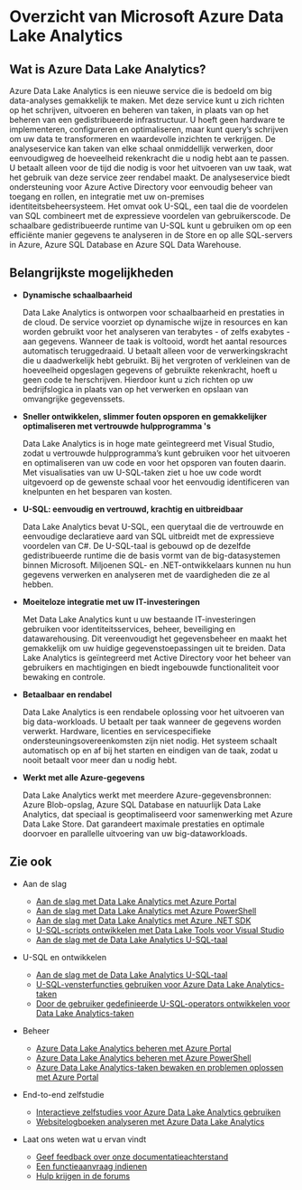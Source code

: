 <properties 
   pageTitle="Overzicht van Microsoft Azure Data Lake Analytics | Azure" 
   description="Data Lake Analytics is een Azure Big Data-rekenservice waarmee u de inzichten die u verkrijgt uit uw gegevens in de cloud, kunt gebruiken voor uw bedrijfsvoering - ongeacht de locatie en omvang van die gegevens. Data Lake Analytics biedt de eenvoudigste, voordeligste en meest schaalbare manier om dit te bereiken. " 
   services="data-lake-analytics" 
   documentationCenter="" 
   authors="edmacauley" 
   manager="paulettm" 
   editor="cgronlun"/>
 
<tags
   ms.service="data-lake-analytics"
   ms.devlang="na"
   ms.topic="get-started-article"
   ms.tgt_pltfrm="na"
   ms.workload="big-data" 
   ms.date="04/26/2016"
   ms.author="edmaca"/>

# Overzicht van Microsoft Azure Data Lake Analytics

## Wat is Azure Data Lake Analytics?

Azure Data Lake Analytics is een nieuwe service die is bedoeld om big data-analyses gemakkelijk te maken. Met deze service kunt u zich richten op het schrijven, uitvoeren en beheren van taken, in plaats van op het beheren van een gedistribueerde infrastructuur. U hoeft geen hardware te implementeren, configureren en optimaliseren, maar kunt query’s schrijven om uw data te transformeren en waardevolle inzichten te verkrijgen. De analyseservice kan taken van elke schaal onmiddellijk verwerken, door eenvoudigweg de hoeveelheid rekenkracht die u nodig hebt aan te passen. U betaalt alleen voor de tijd die nodig is voor het uitvoeren van uw taak, wat het gebruik van deze service zeer rendabel maakt. De analyseservice biedt ondersteuning voor Azure Active Directory voor eenvoudig beheer van toegang en rollen, en integratie met uw on-premises identiteitsbeheersysteem. Het omvat ook U-SQL, een taal die de voordelen van SQL combineert met de expressieve voordelen van gebruikerscode. De schaalbare gedistribueerde runtime van U-SQL kunt u gebruiken om op een efficiënte manier gegevens te analyseren in de Store en op alle SQL-servers in Azure, Azure SQL Database en Azure SQL Data Warehouse.


## Belangrijkste mogelijkheden

- **Dynamische schaalbaarheid** 

    Data Lake Analytics is ontworpen voor schaalbaarheid en prestaties in de cloud.  De service voorziet op dynamische wijze in resources en kan worden gebruikt voor het analyseren van terabytes - of zelfs exabytes - aan gegevens. Wanneer de taak is voltooid, wordt het aantal resources automatisch teruggedraaid. U betaalt alleen voor de verwerkingskracht die u daadwerkelijk hebt gebruikt. Bij het vergroten of verkleinen van de hoeveelheid opgeslagen gegevens of gebruikte rekenkracht, hoeft u geen code te herschrijven. Hierdoor kunt u zich richten op uw bedrijfslogica in plaats van op het verwerken en opslaan van omvangrijke gegevenssets. 

- **Sneller ontwikkelen, slimmer fouten opsporen en gemakkelijker optimaliseren met vertrouwde hulpprogramma 's**

    Data Lake Analytics is in hoge mate geïntegreerd met Visual Studio, zodat u vertrouwde hulpprogramma’s kunt gebruiken voor het uitvoeren en optimaliseren van uw code en voor het opsporen van fouten daarin. Met visualisaties van uw U-SQL-taken ziet u hoe uw code wordt uitgevoerd op de gewenste schaal voor het eenvoudig identificeren van knelpunten en het besparen van kosten. 

- **U-SQL: eenvoudig en vertrouwd, krachtig en uitbreidbaar**

    Data Lake Analytics bevat U-SQL, een querytaal die de vertrouwde en eenvoudige declaratieve aard van SQL uitbreidt met de expressieve voordelen van C#. De U-SQL-taal is gebouwd op de dezelfde gedistribueerde runtime die de basis vormt van de big-datasystemen binnen Microsoft. Miljoenen SQL- en .NET-ontwikkelaars kunnen nu hun gegevens verwerken en analyseren met de vaardigheden die ze al hebben.

- **Moeiteloze integratie met uw IT-investeringen**

    Met Data Lake Analytics kunt u uw bestaande IT-investeringen gebruiken voor identiteitsservices, beheer, beveiliging en datawarehousing. Dit vereenvoudigt het gegevensbeheer en maakt het gemakkelijk om uw huidige gegevenstoepassingen uit te breiden. Data Lake Analytics is geïntegreerd met Active Directory voor het beheer van gebruikers en machtigingen en biedt ingebouwde functionaliteit voor bewaking en controle.

- **Betaalbaar en rendabel**

    Data Lake Analytics is een rendabele oplossing voor het uitvoeren van big data-workloads. U betaalt per taak wanneer de gegevens worden verwerkt. Hardware, licenties en servicespecifieke ondersteuningsovereenkomsten zijn niet nodig. Het systeem schaalt automatisch op en af bij het starten en eindigen van de taak, zodat u nooit betaalt voor meer dan u nodig hebt. 

- **Werkt met alle Azure-gegevens**

    Data Lake Analytics werkt met meerdere Azure-gegevensbronnen: Azure Blob-opslag, Azure SQL Database en natuurlijk Data Lake Analytics, dat speciaal is geoptimaliseerd voor samenwerking met Azure Data Lake Store. Dat garandeert maximale prestaties en optimale doorvoer en parallelle uitvoering van uw big-dataworkloads.

## Zie ook

- Aan de slag
    - [Aan de slag met Data Lake Analytics met Azure Portal](data-lake-analytics-get-started-portal.md)
    - [Aan de slag met Data Lake Analytics met Azure PowerShell](data-lake-analytics-get-started-powershell.md)
    - [Aan de slag met Data Lake Analytics met Azure .NET SDK](data-lake-analytics-get-started-net-sdk.md)
    - [U-SQL-scripts ontwikkelen met Data Lake Tools voor Visual Studio](data-lake-analytics-data-lake-tools-get-started.md)
    - [Aan de slag met de Data Lake Analytics U-SQL-taal](data-lake-analytics-u-sql-get-started.md)
    
- U-SQL en ontwikkelen
    - [Aan de slag met de Data Lake Analytics U-SQL-taal](data-lake-analytics-u-sql-get-started.md)
    - [U-SQL-vensterfuncties gebruiken voor Azure Data Lake Analytics-taken](data-lake-analytics-use-window-functions.md)
    - [Door de gebruiker gedefinieerde U-SQL-operators ontwikkelen voor Data Lake Analytics-taken](data-lake-analytics-u-sql-develop-user-defined-operators.md)
    
- Beheer
    - [Azure Data Lake Analytics beheren met Azure Portal](data-lake-analytics-manage-use-portal.md)
    - [Azure Data Lake Analytics beheren met Azure PowerShell](data-lake-analytics-manage-use-powershell.md)
    - [Azure Data Lake Analytics-taken bewaken en problemen oplossen met Azure Portal](data-lake-analytics-monitor-and-troubleshoot-jobs-tutorial.md)

- End-to-end zelfstudie
    - [Interactieve zelfstudies voor Azure Data Lake Analytics gebruiken](data-lake-analytics-use-interactive-tutorials.md)
    - [Websitelogboeken analyseren met Azure Data Lake Analytics](data-lake-analytics-analyze-weblogs.md)

- Laat ons weten wat u ervan vindt
    - [Geef feedback over onze documentatieachterstand](data-lake-analytics-documentation-backlog.md)
    - [Een functieaanvraag indienen](http://aka.ms/adlafeedback)
    - [Hulp krijgen in de forums](http://aka.ms/adlaforums)





<!--HONumber=Jun16_HO2-->


